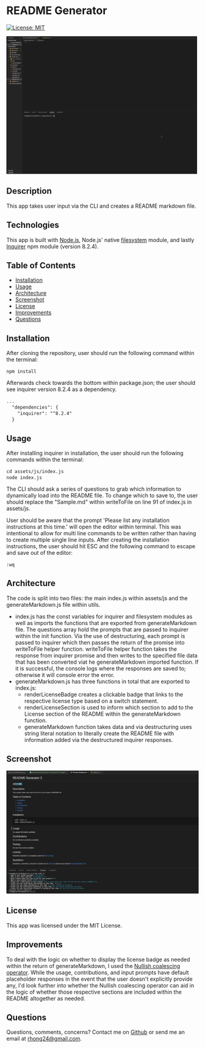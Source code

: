 # README Generator

[![License: MIT](https://img.shields.io/badge/License-MIT-yellow.svg)](https://opensource.org/licenses/MIT)

![README-generator.gif](./assets/images/screen_recording.gif)

## Description
This app takes user input via the CLI and creates a README markdown file.


## Technologies
This app is built with [Node.js](https://nodejs.org/en/), Node.js' native [filesystem](https://nodejs.org/api/fs.html) module, and lastly [Inquirer](https://www.npmjs.com/package/inquirer) npm module (version 8.2.4).


## Table of Contents
  - [Installation](#installation)
  - [Usage](#usage)
  - [Architecture](#architecture)
  - [Screenshot](#screenshot)
  - [License](#license)
  - [Improvements](#improvements)
  - [Questions](#questions)


## Installation

After cloning the repository, user should run the following command within the terminal:
```
npm install
```
Afterwards check towards the bottom within package.json; the user should see inquirer version 8.2.4 as a dependency.

```
...
  "dependencies": {
    "inquirer": "^8.2.4"
  }
```

## Usage
After installing inquirer in installation, the user should run the following commands within the terminal:
```
cd assets/js/index.js
node index.js
```
The CLI should ask a series of questions to grab which information to dynamically load into the README file. To change which to save to, the user should replace the "Sample.md" within writeToFile on line 91 of index.js in assets/js.

User should be aware that the prompt 'Please list any installation instructions at this time.' will open the editor within terminal. This was intentional to allow for multi line commands to be written rather than having to create multiple single line inputs. After creating the installation instructions, the user should hit ESC and the following command to escape and save out of the editor:
```
:wq
```


## Architecture
The code is split into two files: the main index.js within assets/js and the generateMarkdown.js file within utils. 
  * index.js has the const variables for inquirer and filesystem modules as well as imports the functions that are exported from generateMarkdown file. The questions array hold the prompts that are passed to inquirer within the init function. Via the use of destructuring, each prompt is passed to inquirer which then passes the return of the promise into writeToFile helper function. writeToFile helper function takes the response from inquirer promise and then writes to the specified file data that has been converted viat he generateMarkdown imported function. If it is successful, the console logs where the responses are saved to; otherwise it will console error the error.
  * generateMarkdown.js has three functions in total that are exported to index.js:
    - renderLicenseBadge creates a clickable badge that links to the respective license type based on a switch statement.
    - renderLicenseSection is used to inform which section to add to the License section of the README within the generateMarkdown function.
    - generateMarkdown function takes data and via destructuring uses string literal notation to literally create the README file with information added via the destructured inquirer responses.


## Screenshot
![screenshot](./assets/images/screenshot.png)


## License
This app was licensed under the MIT License.


## Improvements
To deal with the logic on whether to display the license badge as needed within the return of generateMarkdown, I used the [Nullish coalescing operator](https://developer.mozilla.org/en-US/docs/Web/JavaScript/Reference/Operators/Nullish_coalescing_operator). While the usage, contributions, and input prompts have default placeholder responses in the event that the user doesn't explicitly provide any, I'd look further into whether the Nullish coalescing operator can aid in the logic of whether those respective sections are included within the README altogether as needed.


## Questions
Questions, comments, concerns? Contact me on [Github](https://github.com/${username}) or send me an email at rhong24@gmail.com.
